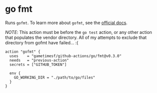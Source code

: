 # go fmt

Runs `gofmt`. To learn more about `gofmt`, see the [official docs](https://golang.org/cmd/gofmt/).

*NOTE*: This action must be before the `go test` action, or any other action that populates the vendor directory. All of my attempts to exclude that directory from gofmt have failed... :(

```hcl
action "gofmt" {
  uses    = "gametimesf/github-actions/go/fmt@v0.3.0"
  needs   = "previous-action"
  secrets = ["GITHUB_TOKEN"]

  env {
    GO_WORKING_DIR = "./path/to/go/files"
  }
}
```
